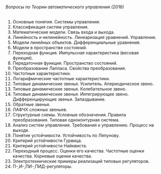 ###### Вопросы по Теории автоматического управления (2016)

1.	Основные понятия. Системы управления.
2.	Классификация систем управления.
3.	Математические модели. Связь входа и выхода.
4.	Линейность и нелинейность. Линеаризация уравнений. Управление.
5.	Модели линейных объектов. Дифференциальные уравнения.
6.	Модели в пространстве состояний.
7.	Переходная функция. Импульсная характеристика (весовая функция).
8.	Передаточная функция. Пространство состояний.
9.	Преобразование Лапласа. Свойства преобразования.
10.	Частотные характеристики.
11.	Логарифмические частотные характеристики.
12.	Типовые динамические звенья. Усилитель. Апериодическое звено.
13.	Типовые динамические звенья. Колебательное звено.
14.	Типовые динамические звенья. Интегрирующее звено. Дифференцирующие звенья. Запаздывание.
15.	Обратные звенья.
16.	ЛАФЧХ сложных звеньев.
17.	Структурные схемы. Условные обозначения. Правила преобразования. Типовая одноконтурная система.
18.	Анализ систем управления. Требования к управлению. Процесс на выходе.
19.	Понятие устойчивости. Устойчивость по Ляпунову.
20.	Критерий устойчивости Гурвица.
21.	Критерий устойчивости Найквиста.
22.	Переходный процесс. Оценки его качества. Частотные оценки качества. Корневые оценки качества.
23.	Электротехнические примеры реализаций типовых регуляторов.
24.	П-,И-,ПИ-,ПИД-регуляторы.